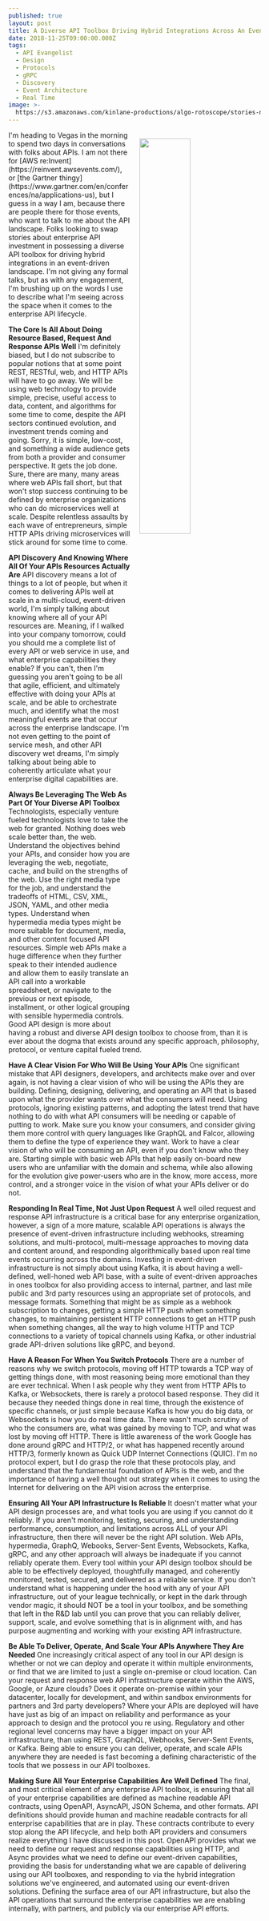 ```yaml
---
published: true
layout: post
title: A Diverse API Toolbox Driving Hybrid Integrations Across An Event-Driven Landscape
date: 2018-11-25T09:00:00.000Z
tags:
  - API Evangelist
  - Design
  - Protocols
  - gRPC
  - Discovery
  - Event Architecture
  - Real Time
image: >-
  https://s3.amazonaws.com/kinlane-productions/algo-rotoscope/stories-new/machine-road_atari_missle.jpg
---
```

<p><img src="{{ page.image }}" width="45%" align="right" style="padding: 15px;" /></p>I'm heading to Vegas in the morning to spend two days in conversations with folks about APIs. I am not there for [AWS re:Invent](https://reinvent.awsevents.com/), or [the Gartner thingy](https://www.gartner.com/en/conferences/na/applications-us), but I guess in a way I am, because there are people there for those events, who want to talk to me about the API landscape. Folks looking to swap stories about enterprise API investment in possessing a diverse API toolbox for driving hybrid integrations in an event-driven landscape. I'm not giving any formal talks, but as with any engagement, I'm brushing up on the words I use to describe what I'm seeing across the space when it comes to the enterprise API lifecycle.

**The Core Is All About Doing Resource Based, Request And Response APIs Well**
I'm definitely biased, but I do not subscribe to popular notions that at some point REST, RESTful, web, and HTTP APIs will have to go away. We will be using web technology to provide simple, precise, useful access to data, content, and algorithms for some time to come, despite the API sectors continued evolution, and investment trends coming and going. Sorry, it is simple, low-cost, and something a wide audience gets from both a provider and consumer perspective. It gets the job done. Sure, there are many, many areas where web APIs fall short, but that won't stop success continuing to be defined by enterprise organizations who can do microservices well at scale. Despite relentless assaults by each wave of entrepreneurs, simple HTTP APIs driving microservices will stick around for some time to come.

**API Discovery And Knowing Where All Of Your APIs Resources Actually Are**
API discovery means a lot of things to a lot of people, but when it comes to delivering APIs well at scale in a multi-cloud, event-driven world, I'm simply talking about knowing where all of your API resources are. Meaning, if I walked into your company tomorrow, could you should me a complete list of every API or web service in use, and what enterprise capabilities they enable? If you can't, then I'm guessing you aren't going to be all that agile, efficient, and ultimately effective with doing your APIs at scale, and be able to orchestrate much, and identify what the most meaningful events are that occur across the enterprise landscape. I'm not even getting to the point of service mesh, and other API discovery wet dreams, I'm simply talking about being able to coherently articulate what your enterprise digital capabilities are.

**Always Be Leveraging The Web As Part Of Your Diverse API Toolbox**
Technologists, especially venture fueled technologists love to take the web for granted. Nothing does web scale better than, the web. Understand the objectives behind your APIs, and consider how you are leveraging the web, negotiate, cache, and build on the strengths of the web. Use the right media type for the job, and understand the tradeoffs of HTML, CSV, XML, JSON, YAML, and other media types. Understand when hypermedia media types might be more suitable for document, media, and other content focused API resources. Simple web APIs make a huge difference when they further speak to their intended audience and allow them to easily translate an API call into a workable spreadsheet, or navigate to the previous or next episode, installment, or other logical grouping with sensible hypermedia controls. Good API design is more about having a robust and diverse API design toolbox to choose from, than it is ever about the dogma that exists around any specific approach, philosophy, protocol, or venture capital fueled trend.

**Have A Clear Vision For Who Will Be Using Your APIs**
One significant mistake that API designers, developers, and architects make over and over again, is not having a clear vision of who will be using the APIs they are building. Defining, designing, delivering, and operating an API that is based upon what the provider wants over what the consumers will need. Using protocols, ignoring existing patterns, and adopting the latest trend that have nothing to do with what API consumers will be needing or capable of putting to work. Make sure you know your consumers, and consider giving them more control with query languages like GraphQL and Falcor, allowing them to define the type of experience they want. Work to have a clear vision of who will be consuming an API, even if you don't know who they are. Starting simple with basic web APIs that help easily on-board new users who are unfamiliar with the domain and schema, while also allowing for the evolution give power-users who are in the know, more access, more control, and a stronger voice in the vision of what your APIs deliver or do not.

**Responding In Real Time, Not Just Upon Request**
A well oiled request and response API infrastructure is a critical base for any enterprise organization, however, a sign of a more mature, scalable API operations is always the presence of event-driven infrastructure including webhooks, streaming solutions, and multi-protocol, multi-message approaches to moving data and content around, and responding algorithmically based upon real time events occurring across the domains. Investing in event-driven infrastructure is not simply about using Kafka, it is about having a well-defined, well-honed web API base, with a suite of event-driven approaches in ones toolbox for also providing access to internal, partner, and last mile public and 3rd party resources using an appropriate set of protocols, and message formats. Something that might be as simple as a webhook subscription to changes, getting a simple HTTP push when something changes, to maintaining persistent HTTP connections to get an HTTP push when something changes, all the way to high volume HTTP and TCP connections to a variety of topical channels using Kafka, or other industrial grade API-driven solutions like gRPC, and beyond.

**Have A Reason For When You Switch Protocols**
There are a number of reasons why we switch protocols, moving off HTTP towards a TCP way of getting things done, with most reasoning being more emotional than they are ever technical. When I ask people why they went from HTTP APIs to Kafka, or Websockets, there is rarely a protocol based response. They did it because they needed things done in real time, through the existence of specific channels, or just simple because Kafka is how you do big data, or Websockets is how you do real time data. There wasn't much scrutiny of who the consumers are, what was gained by moving to TCP, and what was lost by moving off HTTP. There is little awareness of the work Google has done around gRPC and HTTP/2, or what has happened recently around HTTP/3, formerly known as Quick UDP Internet Connections (QUIC). I'm no protocol expert, but I do grasp the role that these protocols play, and understand that the fundamental foundation of APIs is the web, and the importance of having a well thought out strategy when it comes to using the Internet for delivering on the API vision across the enterprise.

**Ensuring All Your API Infrastructure Is Reliable**
It doesn't matter what your API design processes are, and what tools you are using if you cannot do it reliably. If you aren't monitoring, testing, securing, and understanding performance, consumption, and limitations across ALL of your API infrastructure, then there will never be the right API solution. Web APIs, hypermedia, GraphQ, Webooks, Server-Sent Events, Websockets, Kafka, gRPC, and any other approach will always be inadequate if you cannot reliably operate them. Every tool within your API design toolbox should be able to be effectively deployed, thoughtfully managed, and coherently monitored, tested, secured, and delivered as a reliable service. If you don't understand what is happening under the hood with any of your API infrastructure, out of your league technically, or kept in the dark through vendor magic, it should NOT be a tool in your toolbox, and be something that left in the R&D lab until you can prove that you can reliably deliver, support, scale, and evolve something that is in alignment with, and has purpose augmenting and working with your existing API infrastructure.

**Be Able To Deliver, Operate, And Scale Your APIs Anywhere They Are Needed**
One increasingly critical aspect of any tool in our API design is whether or not we can deploy and operate it within multiple environments, or find that we are limited to just a single on-premise or cloud location. Can your request and response web API infrastructure operate within the AWS, Google, or Azure clouds? Does it operate on-premise within your datacenter, locally for development, and within sandbox environments for partners and 3rd party developers? Where your APIs are deployed will have have just as big of an impact on reliability and performance as your approach to design and the protocol you re using. Regulatory and other regional level concerns may have a bigger impact on your API infrastructure, than using REST, GraphQL, Webhooks, Server-Sent Events, or Kafka. Being able to ensure you can deliver, operate, and scale APIs anywhere they are needed is fast becoming a defining characteristic of the tools that we possess in our API toolboxes.

**Making Sure All Your Enterprise Capabilities Are Well Defined**
The final, and most critical element of any enterprise API toolbox, is ensuring that all of your enterprise capabilities are defined as machine readable API contracts, using OpenAPI, AsyncAPI, JSON Schema, and other formats. API definitions should provide human and machine readable contracts for all enterprise capabilities that are in play. These contracts contribute to every stop along the API lifecycle, and help both API providers and consumers realize everything I have discussed in this post. OpenAPI provides what we need to define our request and response capabilities using HTTP, and Async provides what we need to define our event-driven capabilities, providing the basis for understanding what we are capable of delivering using our API toolboxes, and responding to via the hybrid integration solutions we've engineered, and automated using our event-driven solutions. Defining the surface area of our API infrastructure, but also the API operations that surround the enterprise capabilities we are enabling internally, with partners, and publicly via our enterprise API efforts.
